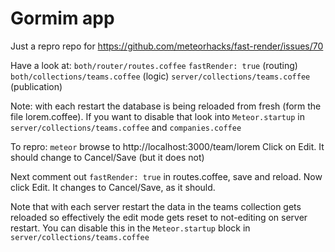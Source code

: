 Gormim app
==========
Just a repro repo for https://github.com/meteorhacks/fast-render/issues/70

Have a look at:
`both/router/routes.coffee` `fastRender: true` (routing)
`both/collections/teams.coffee` (logic)
`server/collections/teams.coffee` (publication)

Note: with each restart the database is being reloaded from fresh (form the file lorem.coffee).
If you want to disable that look into `Meteor.startup` in `server/collections/teams.coffee` and `companies.coffee`


To repro:
`meteor`
browse to http://localhost:3000/team/lorem
Click on Edit. It should change to Cancel/Save (but it does not)

Next comment out `fastRender: true` in routes.coffee, save and reload. Now click Edit. It changes to Cancel/Save, as it should.

Note that with each server restart the data in the teams collection gets reloaded so effectively the edit mode gets reset to not-editing on server restart. You can disable this in the `Meteor.startup` block in `server/collections/teams.coffee`